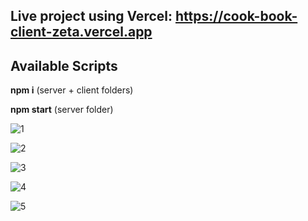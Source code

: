## Live project using Vercel: https://cook-book-client-zeta.vercel.app

## Available Scripts

**npm i** (server + client folders)

**npm start** (server folder)

![1](https://github.com/BiranV/CookBook/assets/59264488/a6dd7603-b675-4ab0-90b6-2d5a55f855e2)

![2](https://github.com/BiranV/CookBook/assets/59264488/e99316b9-0219-40f5-813e-12dcab1e56b9)

![3](https://github.com/BiranV/CookBook/assets/59264488/8e4b1851-162c-40d4-a4cd-ac0155b7acb5)

![4](https://github.com/BiranV/CookBook/assets/59264488/befaebe6-60cb-4827-bf0a-de318a3fcf9d)

![5](https://github.com/BiranV/CookBook/assets/59264488/d18b027e-4187-4f37-8eba-c757c93cd32d)



